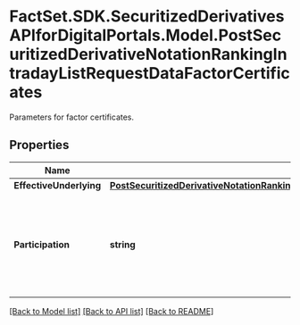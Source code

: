 # FactSet.SDK.SecuritizedDerivativesAPIforDigitalPortals.Model.PostSecuritizedDerivativeNotationRankingIntradayListRequestDataFactorCertificates
Parameters for factor certificates.

## Properties

Name | Type | Description | Notes
------------ | ------------- | ------------- | -------------
**EffectiveUnderlying** | [**PostSecuritizedDerivativeNotationRankingIntradayListRequestDataFactorCertificatesEffectiveUnderlying**](PostSecuritizedDerivativeNotationRankingIntradayListRequestDataFactorCertificatesEffectiveUnderlying.md) |  | [optional] 
**Participation** | **string** | Participation direction of the factor certificate at the level movement of its effective underlying. | Value | Description | | - -- | - -- | | long | The factor certificate participates positively with rising levels of its effective underlying. | | short | The factor certificate participates negatively with rising levels of its effective underlying. |   | [optional] 

[[Back to Model list]](../README.md#documentation-for-models) [[Back to API list]](../README.md#documentation-for-api-endpoints) [[Back to README]](../README.md)

